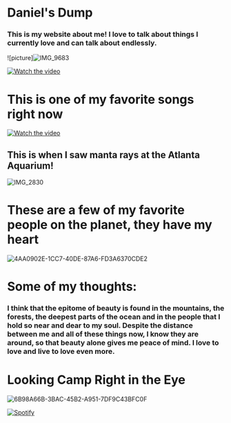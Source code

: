 # Daniel's Dump
### This is my website about me! I love to talk about things I currently love and can talk about endlessly. 
![picture]![IMG_9683](https://github.com/Danielagui05/danielsite2/assets/141764292/b0fa6dc7-6756-4b94-bcbb-28c50cb85ced)

[![Watch the video](https://img.youtube.com/vi/N2A9NucjJ2s/maxresdefault.jpg)](https://www.youtube.com/watch?v=N2A9NucjJ2s)
# This is one of my favorite songs right now
[![Watch the video](https://img.youtube.com/vi/UqmUxkRPBS0/hqdefault.jpg)](https://www.youtube.com/watch?v=UqmUxkRPBS0)
## This is when I saw manta rays at the Atlanta Aquarium!
![IMG_2830](https://github.com/Danielagui05/danielsite2/assets/141764292/5b29ae7d-3dfb-499b-a4bd-e19bd4d96052)
# These are a few of my favorite people on the planet, they have my heart
![4AA0902E-1CC7-40DE-87A6-FD3A6370CDE2](https://github.com/Danielagui05/danielsite2/assets/141764292/912a1b02-74a5-4813-881c-3dc25020341b)
# Some of my thoughts:
### I think that the epitome of beauty is found in the mountains, the forests, the deepest parts of the ocean and in the people that I hold so near and dear to my soul. Despite the distance between me and all of these things now, I know they are around, so that beauty alone gives me peace of mind. I love to love and live to love even more. 
# Looking Camp Right in the Eye
![6B98A66B-3BAC-45B2-A951-7DF9C43BFC0F](https://github.com/Danielagui05/danielsite2/assets/141764292/ff973d2b-2730-4d39-8174-41c91bd2c8d9)

[![Spotify](https://spotify-github-readme.vercel.app/api/spotify)](https://open.spotify.com/collection/tracks) 

